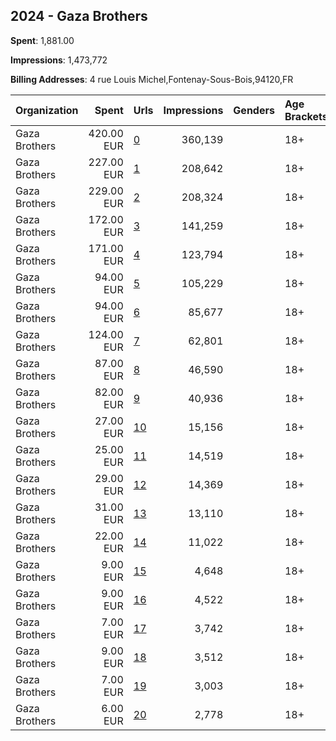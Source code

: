 ## 2024 - Gaza Brothers 
**Spent**: 1,881.00

**Impressions**: 1,473,772

**Billing Addresses**: 4 rue Louis Michel,Fontenay-Sous-Bois,94120,FR

|Organization|Spent|Urls|Impressions|Genders|Age Brackets|Country Codes|
|:---|---:|:---|---:|:---|:---|:---|
|Gaza Brothers|420.00 EUR|[0](https://www.snap.com/political-ads/asset/58282475a99b4a417f619a7853077b7cd1bf38e0a9efacbdd672900d0d67b739?mediaType=mp4)|360,139||18+|france|
|Gaza Brothers|227.00 EUR|[1](https://www.snap.com/political-ads/asset/427fcc6f28485163f21d796735b25a4fc10d3b0ad53479d462c1a03e78e2ae17?mediaType=mov)|208,642||18+|france|
|Gaza Brothers|229.00 EUR|[2](https://www.snap.com/political-ads/asset/967b711a7e1a1884afbe242091ffc3671fd7cdf7296bb27d0a77c1ab851dfdba?mediaType=mp4)|208,324||18+|france|
|Gaza Brothers|172.00 EUR|[3](https://www.snap.com/political-ads/asset/760c1f797da6c8b28be3322e35e0067e79accdf236b3a5dca3b6a7b8910fe9c9?mediaType=mp4)|141,259||18+|france|
|Gaza Brothers|171.00 EUR|[4](https://www.snap.com/political-ads/asset/b15593cf7489660e09821348312fb5bb2af9bd3b6dc0b2d22836988118e1bc4f?mediaType=mp4)|123,794||18+|france|
|Gaza Brothers|94.00 EUR|[5](https://www.snap.com/political-ads/asset/9e3e069ced34929c820fc78c9e8ff5e4b8b12cffa8a5051a35689042828ff8fc?mediaType=mp4)|105,229||18+|france|
|Gaza Brothers|94.00 EUR|[6](https://www.snap.com/political-ads/asset/3f36f9c3957f98a942acfd1329f83a2a4e755ef8b8a6f583993a319df93f0a73?mediaType=mp4)|85,677||18+|france|
|Gaza Brothers|124.00 EUR|[7](https://www.snap.com/political-ads/asset/8113b4df152d5d8cf7eba4a742548db0a961a0b529e8e0ba834d1cda0241ad41?mediaType=mp4)|62,801||18+|france|
|Gaza Brothers|87.00 EUR|[8](https://www.snap.com/political-ads/asset/a056f3552936d869dd33f2fb602396d7bd3ff774653cef1e4248bd377a2d488a?mediaType=mp4)|46,590||18+|france|
|Gaza Brothers|82.00 EUR|[9](https://www.snap.com/political-ads/asset/8113b4df152d5d8cf7eba4a742548db0a961a0b529e8e0ba834d1cda0241ad41?mediaType=mp4)|40,936||18+|france|
|Gaza Brothers|27.00 EUR|[10](https://www.snap.com/political-ads/asset/8113b4df152d5d8cf7eba4a742548db0a961a0b529e8e0ba834d1cda0241ad41?mediaType=mp4)|15,156||18+|france|
|Gaza Brothers|25.00 EUR|[11](https://www.snap.com/political-ads/asset/8113b4df152d5d8cf7eba4a742548db0a961a0b529e8e0ba834d1cda0241ad41?mediaType=mp4)|14,519||18+|france|
|Gaza Brothers|29.00 EUR|[12](https://www.snap.com/political-ads/asset/58282475a99b4a417f619a7853077b7cd1bf38e0a9efacbdd672900d0d67b739?mediaType=mp4)|14,369||18+|france|
|Gaza Brothers|31.00 EUR|[13](https://www.snap.com/political-ads/asset/a056f3552936d869dd33f2fb602396d7bd3ff774653cef1e4248bd377a2d488a?mediaType=mp4)|13,110||18+|france|
|Gaza Brothers|22.00 EUR|[14](https://www.snap.com/political-ads/asset/8113b4df152d5d8cf7eba4a742548db0a961a0b529e8e0ba834d1cda0241ad41?mediaType=mp4)|11,022||18+|france|
|Gaza Brothers|9.00 EUR|[15](https://www.snap.com/political-ads/asset/58282475a99b4a417f619a7853077b7cd1bf38e0a9efacbdd672900d0d67b739?mediaType=mp4)|4,648||18+|france|
|Gaza Brothers|9.00 EUR|[16](https://www.snap.com/political-ads/asset/58282475a99b4a417f619a7853077b7cd1bf38e0a9efacbdd672900d0d67b739?mediaType=mp4)|4,522||18+|france|
|Gaza Brothers|7.00 EUR|[17](https://www.snap.com/political-ads/asset/58282475a99b4a417f619a7853077b7cd1bf38e0a9efacbdd672900d0d67b739?mediaType=mp4)|3,742||18+|france|
|Gaza Brothers|9.00 EUR|[18](https://www.snap.com/political-ads/asset/a056f3552936d869dd33f2fb602396d7bd3ff774653cef1e4248bd377a2d488a?mediaType=mp4)|3,512||18+|france|
|Gaza Brothers|7.00 EUR|[19](https://www.snap.com/political-ads/asset/a056f3552936d869dd33f2fb602396d7bd3ff774653cef1e4248bd377a2d488a?mediaType=mp4)|3,003||18+|france|
|Gaza Brothers|6.00 EUR|[20](https://www.snap.com/political-ads/asset/a056f3552936d869dd33f2fb602396d7bd3ff774653cef1e4248bd377a2d488a?mediaType=mp4)|2,778||18+|france|
